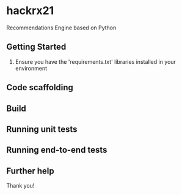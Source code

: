 # hackrx21

Recommendations Engine based on Python

## Getting Started

1. Ensure you have the 'requirements.txt' libraries installed in your environment


## Code scaffolding

## Build

## Running unit tests

## Running end-to-end tests

## Further help



Thank you!

